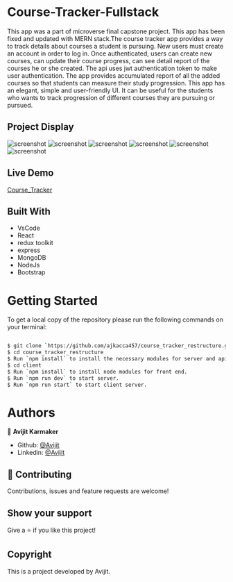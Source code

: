 # Course-Tracker-Fullstack

This app was a part of microverse final capstone project. This app has been fixed and updated with MERN stack.The course tracker app provides a way to track details about courses a student is pursuing. New users must create an account in order to log in. Once authenticated, users can create new courses, can update their course progress, can see detail report of the courses he or she created. The api uses jwt authentication token to make user authentication. The app provides accumulated report of all the added courses so that students can measure their study progression. This app has an elegant, simple and user-friendly UI. It can be useful for the students who wants to track progression of different courses they are pursuing or pursued.

## Project Display

![screenshot](./images/image1.jpg)
![screenshot](./images/image2.jpg)
![screenshot](./images/image3.jpg)
![screenshot](./images/image4.jpg)
![screenshot](./images/image5.jpg)
![screenshot](./images/image6.jpg)

## Live Demo

[Course_Tracker]()

## Built With

- VsCode
- React
- redux toolkit
- express
- MongoDB
- NodeJs
- Bootstrap

# Getting Started

To get a local copy of the repository please run the following commands on your terminal:

```bash

$ git clone `https://github.com/ajkacca457/course_tracker_restructure.git`
$ cd course_tracker_restructure
$ Run `npm install` to install the necessary modules for server and api.
$ cd client
$ Run `npm install` to install node modules for front end.
$ Run `npm run dev` to start server.
$ Run `npm run start` to start client server.

```

# Authors

👤 **Avijit Karmaker**

- Github: [@Avijit](https://github.com/ajkacca457)
- Linkedin: [@Avijit](https://www.linkedin.com/in/avijit-karmaker-8738a54)

## 🤝 Contributing

Contributions, issues and feature requests are welcome!

## Show your support

Give a ⭐️ if you like this project!

## Copyright

This is a project developed by Avijit.
